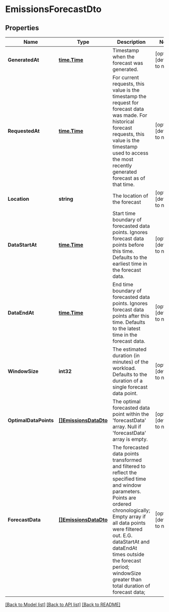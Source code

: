 # EmissionsForecastDto

## Properties
Name | Type | Description | Notes
------------ | ------------- | ------------- | -------------
**GeneratedAt** | [**time.Time**](time.Time.md) | Timestamp when the forecast was generated. | [optional] [default to null]
**RequestedAt** | [**time.Time**](time.Time.md) | For current requests, this value is the timestamp the request for forecast data was made.  For historical forecast requests, this value is the timestamp used to access the most   recently generated forecast as of that time. | [optional] [default to null]
**Location** | **string** | The location of the forecast | [optional] [default to null]
**DataStartAt** | [**time.Time**](time.Time.md) | Start time boundary of forecasted data points. Ignores forecast data points before this time.  Defaults to the earliest time in the forecast data. | [optional] [default to null]
**DataEndAt** | [**time.Time**](time.Time.md) | End time boundary of forecasted data points. Ignores forecast data points after this time.  Defaults to the latest time in the forecast data. | [optional] [default to null]
**WindowSize** | **int32** | The estimated duration (in minutes) of the workload.  Defaults to the duration of a single forecast data point. | [optional] [default to null]
**OptimalDataPoints** | [**[]EmissionsDataDto**](EmissionsDataDTO.md) | The optimal forecasted data point within the &#x27;forecastData&#x27; array.  Null if &#x27;forecastData&#x27; array is empty. | [optional] [default to null]
**ForecastData** | [**[]EmissionsDataDto**](EmissionsDataDTO.md) | The forecasted data points transformed and filtered to reflect the specified time and window parameters.  Points are ordered chronologically; Empty array if all data points were filtered out.  E.G. dataStartAt and dataEndAt times outside the forecast period; windowSize greater than total duration of forecast data; | [optional] [default to null]

[[Back to Model list]](../README.md#documentation-for-models) [[Back to API list]](../README.md#documentation-for-api-endpoints) [[Back to README]](../README.md)

